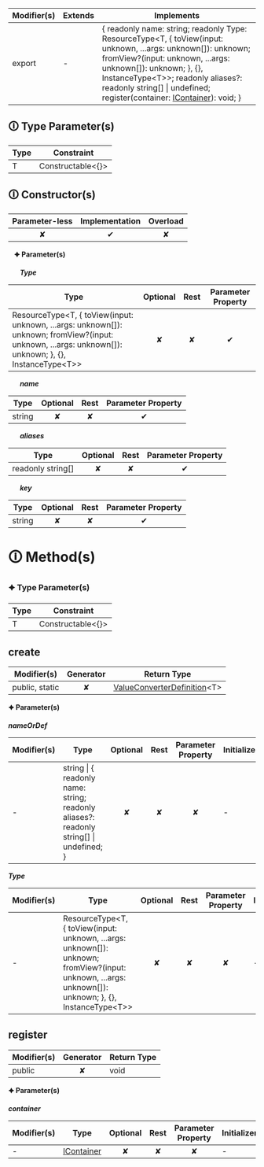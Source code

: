 | Modifier(s)                            | Extends                      | Implements                                    |
|----------------------------------------|------------------------------|-----------------------------------------------|
| export | - | { readonly name: string; readonly Type: ResourceType&lt;T, { toView(input: unknown, ...args: unknown[]): unknown; fromView?(input: unknown, ...args: unknown[]): unknown; }, {}, InstanceType&lt;T&gt;&gt;; readonly aliases?: readonly string[] &#124; undefined; register(container: [IContainer](https://hamedfathi.gitbook.io/aurelia-2-doc-api/kernel/interface/di/icontainer)): void; } |

## &#128712; Type Parameter(s)

| Type | Constraint              |
| ---- | ----------------------- |
| T    | Constructable&lt;{}&gt; |

## &#128712; Constructor(s)

| Parameter-less                         | Implementation                          | Overload                          |
|:--------------------------------------:|:---------------------------------------:|:---------------------------------:|
| ✘ | ✔ | ✘ |

&nbsp;&nbsp; **&#128966; Parameter(s)**

&nbsp;&nbsp;&nbsp;&nbsp;&nbsp; _**Type**_

| Type                        | Optional                           | Rest                          | Parameter Property                          |
|-----------------------------|:----------------------------------:|:-----------------------------:|:-------------------------------------------:|
| ResourceType&lt;T, { toView(input: unknown, ...args: unknown[]): unknown; fromView?(input: unknown, ...args: unknown[]): unknown; }, {}, InstanceType&lt;T&gt;&gt; | ✘  | ✘ | ✔ |

&nbsp;&nbsp;&nbsp;&nbsp;&nbsp; _**name**_

| Type                        | Optional                           | Rest                          | Parameter Property                          |
|-----------------------------|:----------------------------------:|:-----------------------------:|:-------------------------------------------:|
| string | ✘  | ✘ | ✔ |

&nbsp;&nbsp;&nbsp;&nbsp;&nbsp; _**aliases**_

| Type                        | Optional                           | Rest                          | Parameter Property                          |
|-----------------------------|:----------------------------------:|:-----------------------------:|:-------------------------------------------:|
| readonly string[] | ✘  | ✘ | ✔ |

&nbsp;&nbsp;&nbsp;&nbsp;&nbsp; _**key**_

| Type                        | Optional                           | Rest                          | Parameter Property                          |
|-----------------------------|:----------------------------------:|:-----------------------------:|:-------------------------------------------:|
| string | ✘  | ✘ | ✔ |

# &#128712; Method(s)

### &#128966; Type Parameter(s)

| Type | Constraint              |
| ---- | ----------------------- |
| T    | Constructable&lt;{}&gt; |

## create

| Modifier(s)                              | Generator                          | Return Type                       |
|------------------------------------------|:----------------------------------:|-----------------------------------|
| public, static | ✘ | [ValueConverterDefinition](https://hamedfathi.gitbook.io/aurelia-2-doc-api/runtime/resources/class/value-converter/valueconverterdefinition)&lt;T&gt; |

**&#128966; Parameter(s)**

_**nameOrDef**_

| Modifier(s)                              | Type                        | Optional                           | Rest                          | Parameter Property                          | Initializer                       |
|------------------------------------------|-----------------------------|:----------------------------------:|:-----------------------------:|:-------------------------------------------:|-----------------------------------|
| - | string &#124; { readonly name: string; readonly aliases?: readonly string[] &#124; undefined; } | ✘  | ✘ | ✘ | - |

_**Type**_

| Modifier(s)                              | Type                        | Optional                           | Rest                          | Parameter Property                          | Initializer                       |
|------------------------------------------|-----------------------------|:----------------------------------:|:-----------------------------:|:-------------------------------------------:|-----------------------------------|
| - | ResourceType&lt;T, { toView(input: unknown, ...args: unknown[]): unknown; fromView?(input: unknown, ...args: unknown[]): unknown; }, {}, InstanceType&lt;T&gt;&gt; | ✘  | ✘ | ✘ | - |

## register

| Modifier(s)                              | Generator                          | Return Type                       |
|------------------------------------------|:----------------------------------:|-----------------------------------|
| public | ✘ | void |

**&#128966; Parameter(s)**

_**container**_

| Modifier(s)                              | Type                        | Optional                           | Rest                          | Parameter Property                          | Initializer                       |
|------------------------------------------|-----------------------------|:----------------------------------:|:-----------------------------:|:-------------------------------------------:|-----------------------------------|
| - | [IContainer](https://hamedfathi.gitbook.io/aurelia-2-doc-api/kernel/interface/di/icontainer) | ✘  | ✘ | ✘ | - |